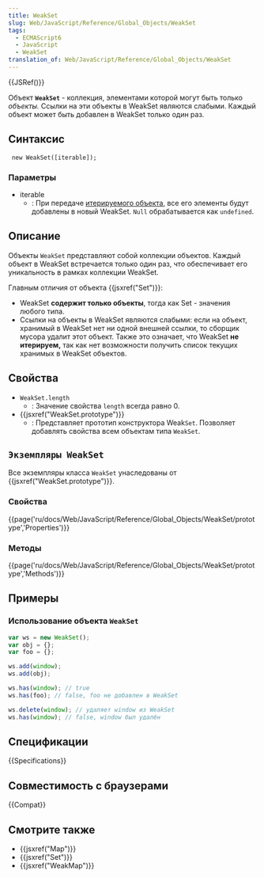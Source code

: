 ```yaml
---
title: WeakSet
slug: Web/JavaScript/Reference/Global_Objects/WeakSet
tags:
  - ECMAScript6
  - JavaScript
  - WeakSet
translation_of: Web/JavaScript/Reference/Global_Objects/WeakSet
---
```


{{JSRef()}}

Объект **`WeakSet`** - коллекция, элементами которой могут быть только _объекты._ Ссылки на эти объекты в WeakSet являются слабыми. Каждый объект может быть добавлен в WeakSet только один раз.

## Синтаксис

```
 new WeakSet([iterable]);
```

### Параметры

- iterable
  - : При передаче [итерируемого объекта](/ru/docs/Web/JavaScript/Reference/Statements/for...of), все его элементы будут добавлены в новый WeakSet. `Null` обрабатывается как `undefined`.

## Описание

Объекты `WeakSet` представляют собой коллекции объектов. Каждый объект в WeakSet встречается только один раз, что обеспечивает его уникальность в рамках коллекции WeakSet.

Главным отличия от объекта {{jsxref("Set")}}:

- WeakSet **содержит только объекты**, тогда как Set - значения любого типа.
- Ссылки на объекты в WeakSet являются слабыми: если на объект, хранимый в WeakSet нет ни одной внешней ссылки, то сборщик мусора удалит этот объект. Также это означает, что WeakSet **не итерируем,** так как нет возможности получить список текущих хранимых в WeakSet объектов.

## Свойства

- `WeakSet.length`
  - : Значение свойства `length` всегда равно 0.
- {{jsxref("WeakSet.prototype")}}
  - : Представляет прототип конструктора Weak`Set`. Позволяет добавлять свойства всем объектам типа `WeakSet`.

## `Экземпляры WeakSet`

Все экземпляры класса `WeakSet` унаследованы от {{jsxref("WeakSet.prototype")}}.

### Свойства

{{page('ru/docs/Web/JavaScript/Reference/Global_Objects/WeakSet/prototype','Properties')}}

### Методы

{{page('ru/docs/Web/JavaScript/Reference/Global_Objects/WeakSet/prototype','Methods')}}

## Примеры

### Использование объекта `WeakSet`

```js
var ws = new WeakSet();
var obj = {};
var foo = {};

ws.add(window);
ws.add(obj);

ws.has(window); // true
ws.has(foo); // false, foo не добавлен в WeakSet

ws.delete(window); // удаляет window из WeakSet
ws.has(window); // false, window был удалён
```

## Спецификации

{{Specifications}}

## Совместимость с браузерами

{{Compat}}

## Смотрите также

- {{jsxref("Map")}}
- {{jsxref("Set")}}
- {{jsxref("WeakMap")}}
